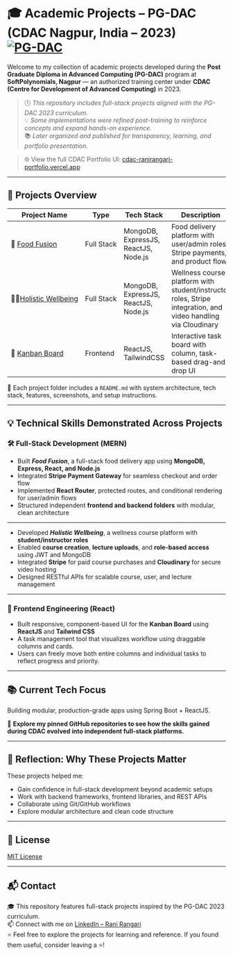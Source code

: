 # 🎓 Academic Projects – PG-DAC (CDAC Nagpur, India – 2023) [![PG-DAC](https://img.shields.io/badge/PG--DAC_(2023)-CDAC_Nagpur,_India-blue)](https://www.cdac.in/)

Welcome to my collection of academic projects developed during the **Post Graduate Diploma in Advanced Computing (PG-DAC)** program at **SoftPolynomials, Nagpur** — an authorized training center under **CDAC (Centre for Development of Advanced Computing)** in 2023.  
> 🕒 _This repository includes full-stack projects aligned with the PG-DAC 2023 curriculum._   
> 💡 _Some implementations were refined post-training to reinforce concepts and expand hands-on experience._   
> 📚 _Later organized and published for transparency, learning, and portfolio presentation._  

> 🌐 View the full CDAC Portfolio UI: [cdac-ranirangari-portfolio.vercel.app](https://cdac-ranirangari-portfolio.vercel.app/)

---

## 📁 Projects Overview

| Project Name                               | Type         | Tech Stack                                | Description |
|-------------------------------------------|--------------|--------------------------------------------|-------------|
| 🍱 [Food Fusion](./food-fusion)              | Full Stack   | MongoDB, ExpressJS, ReactJS, Node.js       | Food delivery platform with user/admin roles, Stripe payments, and product flow |
| 🧘‍♀️[Holistic Wellbeing](./holistic-wellbeing) | Full Stack   | MongoDB, ExpressJS, ReactJS, Node.js       | Wellness course platform with student/instructor roles, Stripe integration, and video handling via Cloudinary |
| 🧱 [Kanban Board](./kanban-board)           | Frontend     | ReactJS, TailwindCSS                       | Interactive task board with column, task-based drag-and-drop UI |

📁 Each project folder includes a `README.md` with system architecture, tech stack, features, screenshots, and setup instructions.

---

## 💡 Technical Skills Demonstrated Across Projects

### 🛠️ Full-Stack Development (MERN)

- Built **_Food Fusion_**, a full-stack food delivery app using **MongoDB, Express, React, and Node.js**
- Integrated **Stripe Payment Gateway** for seamless checkout and order flow
- Implemented **React Router**, protected routes, and conditional rendering for user/admin flows
- Structured independent **frontend and backend folders** with modular, clean architecture

---

- Developed **_Holistic Wellbeing_**, a wellness course platform with **student/instructor roles**
- Enabled **course creation**, **lecture uploads**, and **role-based access** using JWT and MongoDB
- Integrated **Stripe** for paid course purchases and **Cloudinary** for secure video hosting
- Designed RESTful APIs for scalable course, user, and lecture management

---

### 🎨 Frontend Engineering (React)

- Built responsive, component-based UI for the **Kanban Board** using **ReactJS** and **Tailwind CSS**
- A task management tool that visualizes workflow using draggable columns and cards.
- Users can freely move both entire columns and individual tasks to reflect progress and priority.

---

## 📚 Current Tech Focus  

Building modular, production-grade apps using Spring Boot + ReactJS.   

📌 **Explore my pinned GitHub repositories to see how the skills gained during CDAC evolved into independent full-stack platforms.** 

---

## 🧠 Reflection: Why These Projects Matter

These projects helped me:

- Gain confidence in full-stack development beyond academic setups  
- Work with backend frameworks, frontend libraries, and REST APIs  
- Collaborate using Git/GitHub workflows  
- Explore modular architecture and clean code structure

---

## 📜 License

[MIT License](LICENSE)

---

## 📬 Contact

🎓 This repository features full-stack projects inspired by the PG-DAC 2023 curriculum.  
📫 Connect with me on [LinkedIn – Rani Rangari](https://www.linkedin.com/in/rani-rangari/)  
⭐ Feel free to explore the projects for learning and reference. If you found them useful, consider leaving a ⭐!
